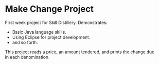 # Make Change Project

First week project for Skill Distillery.
Demonstrates:
* Basic Java language skills.
* Using Eclipse for project development. 
* and so forth.

This project reads a price, an amount tendered, and prints the change due in each denomination. 